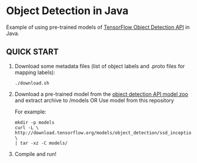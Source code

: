 # Object Detection in Java

Example of using pre-trained models of [TensorFlow Object Detection
API](https://github.com/tensorflow/models/tree/master/research/object_detection)
in Java.


## QUICK START

1. Download some metadata files (list of object labels and .proto files for mapping labels): 
   ```
   ./download.sh
   ```

2.  Download a pre-trained model from the [object detection API model zoo](https://github.com/tensorflow/models/blob/master/research/object_detection/g3doc/detection_model_zoo.md)
    and extract archive to /models OR Use model from this repository
    
    For example:
    ```
    mkdir -p models
    curl -L \
    http://download.tensorflow.org/models/object_detection/ssd_inception_v2_coco_2017_11_17.tar.gz \
    | tar -xz -C models/
    ```
    
    
3. Compile and run!
    
    

 